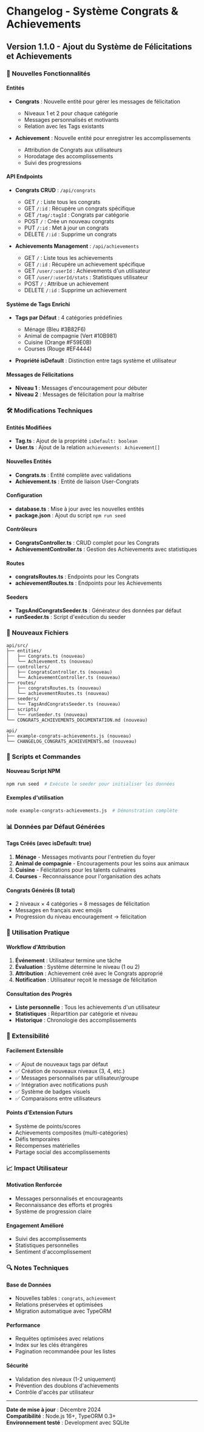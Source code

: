 # Changelog - Système Congrats & Achievements

## Version 1.1.0 - Ajout du Système de Félicitations et Achievements

### 🎉 Nouvelles Fonctionnalités

#### Entités
- **Congrats** : Nouvelle entité pour gérer les messages de félicitation
  - Niveaux 1 et 2 pour chaque catégorie
  - Messages personnalisés et motivants
  - Relation avec les Tags existants

- **Achievement** : Nouvelle entité pour enregistrer les accomplissements
  - Attribution de Congrats aux utilisateurs
  - Horodatage des accomplissements
  - Suivi des progressions

#### API Endpoints
- **Congrats CRUD** : `/api/congrats`
  - GET `/` : Liste tous les congrats
  - GET `/:id` : Récupère un congrats spécifique
  - GET `/tag/:tagId` : Congrats par catégorie
  - POST `/` : Crée un nouveau congrats
  - PUT `/:id` : Met à jour un congrats
  - DELETE `/:id` : Supprime un congrats

- **Achievements Management** : `/api/achievements`
  - GET `/` : Liste tous les achievements
  - GET `/:id` : Récupère un achievement spécifique
  - GET `/user/:userId` : Achievements d'un utilisateur
  - GET `/user/:userId/stats` : Statistiques utilisateur
  - POST `/` : Attribue un achievement
  - DELETE `/:id` : Supprime un achievement

#### Système de Tags Enrichi
- **Tags par Défaut** : 4 catégories prédéfinies
  - Ménage (Bleu #3B82F6)
  - Animal de compagnie (Vert #10B981)
  - Cuisine (Orange #F59E0B)
  - Courses (Rouge #EF4444)

- **Propriété isDefault** : Distinction entre tags système et utilisateur

#### Messages de Félicitations
- **Niveau 1** : Messages d'encouragement pour débuter
- **Niveau 2** : Messages de félicitation pour la maîtrise

### 🛠️ Modifications Techniques

#### Entités Modifiées
- **Tag.ts** : Ajout de la propriété `isDefault: boolean`
- **User.ts** : Ajout de la relation `achievements: Achievement[]`

#### Nouvelles Entités
- **Congrats.ts** : Entité complète avec validations
- **Achievement.ts** : Entité de liaison User-Congrats

#### Configuration
- **database.ts** : Mise à jour avec les nouvelles entités
- **package.json** : Ajout du script `npm run seed`

#### Contrôleurs
- **CongratsController.ts** : CRUD complet pour les Congrats
- **AchievementController.ts** : Gestion des Achievements avec statistiques

#### Routes
- **congratsRoutes.ts** : Endpoints pour les Congrats
- **achievementRoutes.ts** : Endpoints pour les Achievements

#### Seeders
- **TagsAndCongratsSeeder.ts** : Générateur des données par défaut
- **runSeeder.ts** : Script d'exécution du seeder

### 📁 Nouveaux Fichiers

```
api/src/
├── entities/
│   ├── Congrats.ts (nouveau)
│   └── Achievement.ts (nouveau)
├── controllers/
│   ├── CongratsController.ts (nouveau)
│   └── AchievementController.ts (nouveau)
├── routes/
│   ├── congratsRoutes.ts (nouveau)
│   └── achievementRoutes.ts (nouveau)
├── seeders/
│   └── TagsAndCongratsSeeder.ts (nouveau)
├── scripts/
│   └── runSeeder.ts (nouveau)
└── CONGRATS_ACHIEVEMENTS_DOCUMENTATION.md (nouveau)

api/
├── example-congrats-achievements.js (nouveau)
└── CHANGELOG_CONGRATS_ACHIEVEMENTS.md (nouveau)
```

### 🔧 Scripts et Commandes

#### Nouveau Script NPM
```bash
npm run seed  # Exécute le seeder pour initialiser les données
```

#### Exemples d'utilisation
```bash
node example-congrats-achievements.js  # Démonstration complète
```

### 📊 Données par Défaut Générées

#### Tags Créés (avec isDefault: true)
1. **Ménage** - Messages motivants pour l'entretien du foyer
2. **Animal de compagnie** - Encouragements pour les soins aux animaux
3. **Cuisine** - Félicitations pour les talents culinaires
4. **Courses** - Reconnaissance pour l'organisation des achats

#### Congrats Générés (8 total)
- 2 niveaux × 4 catégories = 8 messages de félicitation
- Messages en français avec emojis
- Progression du niveau encouragement → félicitation

### 🎯 Utilisation Pratique

#### Workflow d'Attribution
1. **Événement** : Utilisateur termine une tâche
2. **Évaluation** : Système détermine le niveau (1 ou 2)
3. **Attribution** : Achievement créé avec le Congrats approprié
4. **Notification** : Utilisateur reçoit le message de félicitation

#### Consultation des Progrès
- **Liste personnelle** : Tous les achievements d'un utilisateur
- **Statistiques** : Répartition par catégorie et niveau
- **Historique** : Chronologie des accomplissements

### 🔮 Extensibilité

#### Facilement Extensible
- ✅ Ajout de nouveaux tags par défaut
- ✅ Création de nouveaux niveaux (3, 4, etc.)
- ✅ Messages personnalisés par utilisateur/groupe
- ✅ Intégration avec notifications push
- ✅ Système de badges visuels
- ✅ Comparaisons entre utilisateurs

#### Points d'Extension Futurs
- Système de points/scores
- Achievements composites (multi-catégories)
- Défis temporaires
- Récompenses matérielles
- Partage social des accomplissements

### 📈 Impact Utilisateur

#### Motivation Renforcée
- Messages personnalisés et encourageants
- Reconnaissance des efforts et progrès
- Système de progression claire

#### Engagement Amélioré
- Suivi des accomplissements
- Statistiques personnelles
- Sentiment d'accomplissement

### 🔍 Notes Techniques

#### Base de Données
- Nouvelles tables : `congrats`, `achievement`
- Relations préservées et optimisées
- Migration automatique avec TypeORM

#### Performance
- Requêtes optimisées avec relations
- Index sur les clés étrangères
- Pagination recommandée pour les listes

#### Sécurité
- Validation des niveaux (1-2 uniquement)
- Prévention des doublons d'achievements
- Contrôle d'accès par utilisateur

---

**Date de mise à jour** : Décembre 2024  
**Compatibilité** : Node.js 16+, TypeORM 0.3+  
**Environnement testé** : Development avec SQLite